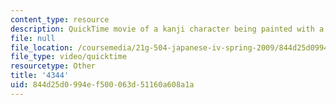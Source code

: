 ```yaml
---
content_type: resource
description: QuickTime movie of a kanji character being painted with a brush.
file: null
file_location: /coursemedia/21g-504-japanese-iv-spring-2009/844d25d0994ef500063d51160a608a1a_4344.mov
file_type: video/quicktime
resourcetype: Other
title: '4344'
uid: 844d25d0-994e-f500-063d-51160a608a1a
---
```


